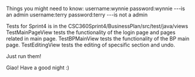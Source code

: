 Things you might need to know:
username:wynnie password:wynnie ---is an admin
username:terry password:terry ---is not a admin

Tests for Sprint4 is in the CSC360Sprint4/BusinessPlan/src/test/java/views
TestMainPageView tests the functionality of the login page and pages related in main page.
TestBPMainView tests the functionality of the BP main page.
TestEditingView tests the editing of specsific section and undo.

Just run them!

Giao! Have a good night :)
